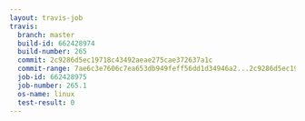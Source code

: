 ```yaml
---
layout: travis-job
travis:
  branch: master
  build-id: 662428974
  build-number: 265
  commit: 2c9286d5ec19718c43492aeae275cae372637a1c
  commit-range: 7ae6c3e7606c7ea653db949feff56dd1d34946a2...2c9286d5ec19718c43492aeae275cae372637a1c
  job-id: 662428975
  job-number: 265.1
  os-name: linux
  test-result: 0
---
```

